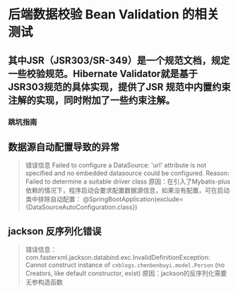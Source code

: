 # 后端数据校验 Bean Validation 的相关测试
## 其中JSR（JSR303/SR-349）是一个规范文档，规定一些校验规范。Hibernate Validator就是基于JSR303规范的具体实现，提供了JSR 规范中内置约束注解的实现，同时附加了一些约束注解。

### 跳坑指南

## 数据源自动配置导致的异常
>错误信息
>Failed to configure a DataSource: 'url' attribute is not specified and no embedded datasource could be configured.
    Reason: Failed to determine a suitable driver class
> 原因：在引入了Mybatis-plus依赖的情况下，程序启动会要求配置数据源信息，如果没有配置，可在启动类中排除自动配置：
@SpringBootApplication(exclude= {DataSourceAutoConfiguration.class})


## jackson 反序列化错误
>错误信息：
com.fasterxml.jackson.databind.exc.InvalidDefinitionException: Cannot construct instance of `cnblogs.chenbenbuyi.model.Person` (no Creators, like default constructor, exist)
原因：jackson的反序列化需要无参构造函数